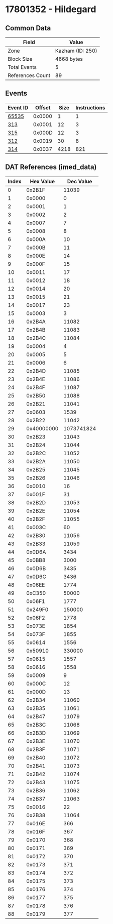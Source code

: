 # 17801352 - Hildegard

## Common Data

| Field            | Value            |
|------------------|------------------|
| Zone             | Kazham (ID: 250) |
| Block Size       | 4668 bytes       |
| Total Events     | 5                |
| References Count | 89               |

## Events

| Event ID            | Offset   |   Size |   Instructions |
|---------------------|----------|--------|----------------|
| [65535](./65535.md) | 0x0000   |      1 |              1 |
| [313](./313.md)     | 0x0001   |     12 |              3 |
| [315](./315.md)     | 0x000D   |     12 |              3 |
| [312](./312.md)     | 0x0019   |     30 |              8 |
| [314](./314.md)     | 0x0037   |   4218 |            821 |

## DAT References (imed_data)

|   Index | Hex Value   |   Dec Value |
|---------|-------------|-------------|
|       0 | 0x2B1F      |       11039 |
|       1 | 0x0000      |           0 |
|       2 | 0x0001      |           1 |
|       3 | 0x0002      |           2 |
|       4 | 0x0007      |           7 |
|       5 | 0x0008      |           8 |
|       6 | 0x000A      |          10 |
|       7 | 0x000B      |          11 |
|       8 | 0x000E      |          14 |
|       9 | 0x000F      |          15 |
|      10 | 0x0011      |          17 |
|      11 | 0x0012      |          18 |
|      12 | 0x0014      |          20 |
|      13 | 0x0015      |          21 |
|      14 | 0x0017      |          23 |
|      15 | 0x0003      |           3 |
|      16 | 0x2B4A      |       11082 |
|      17 | 0x2B4B      |       11083 |
|      18 | 0x2B4C      |       11084 |
|      19 | 0x0004      |           4 |
|      20 | 0x0005      |           5 |
|      21 | 0x0006      |           6 |
|      22 | 0x2B4D      |       11085 |
|      23 | 0x2B4E      |       11086 |
|      24 | 0x2B4F      |       11087 |
|      25 | 0x2B50      |       11088 |
|      26 | 0x2B21      |       11041 |
|      27 | 0x0603      |        1539 |
|      28 | 0x2B22      |       11042 |
|      29 | 0x40000000  |  1073741824 |
|      30 | 0x2B23      |       11043 |
|      31 | 0x2B24      |       11044 |
|      32 | 0x2B2C      |       11052 |
|      33 | 0x2B2A      |       11050 |
|      34 | 0x2B25      |       11045 |
|      35 | 0x2B26      |       11046 |
|      36 | 0x0010      |          16 |
|      37 | 0x001F      |          31 |
|      38 | 0x2B2D      |       11053 |
|      39 | 0x2B2E      |       11054 |
|      40 | 0x2B2F      |       11055 |
|      41 | 0x003C      |          60 |
|      42 | 0x2B30      |       11056 |
|      43 | 0x2B33      |       11059 |
|      44 | 0x0D6A      |        3434 |
|      45 | 0x0BB8      |        3000 |
|      46 | 0x0D6B      |        3435 |
|      47 | 0x0D6C      |        3436 |
|      48 | 0x06EE      |        1774 |
|      49 | 0xC350      |       50000 |
|      50 | 0x06F1      |        1777 |
|      51 | 0x249F0     |      150000 |
|      52 | 0x06F2      |        1778 |
|      53 | 0x073E      |        1854 |
|      54 | 0x073F      |        1855 |
|      55 | 0x0614      |        1556 |
|      56 | 0x50910     |      330000 |
|      57 | 0x0615      |        1557 |
|      58 | 0x0616      |        1558 |
|      59 | 0x0009      |           9 |
|      60 | 0x000C      |          12 |
|      61 | 0x000D      |          13 |
|      62 | 0x2B34      |       11060 |
|      63 | 0x2B35      |       11061 |
|      64 | 0x2B47      |       11079 |
|      65 | 0x2B3C      |       11068 |
|      66 | 0x2B3D      |       11069 |
|      67 | 0x2B3E      |       11070 |
|      68 | 0x2B3F      |       11071 |
|      69 | 0x2B40      |       11072 |
|      70 | 0x2B41      |       11073 |
|      71 | 0x2B42      |       11074 |
|      72 | 0x2B43      |       11075 |
|      73 | 0x2B36      |       11062 |
|      74 | 0x2B37      |       11063 |
|      75 | 0x0016      |          22 |
|      76 | 0x2B38      |       11064 |
|      77 | 0x016E      |         366 |
|      78 | 0x016F      |         367 |
|      79 | 0x0170      |         368 |
|      80 | 0x0171      |         369 |
|      81 | 0x0172      |         370 |
|      82 | 0x0173      |         371 |
|      83 | 0x0174      |         372 |
|      84 | 0x0175      |         373 |
|      85 | 0x0176      |         374 |
|      86 | 0x0177      |         375 |
|      87 | 0x0178      |         376 |
|      88 | 0x0179      |         377 |
